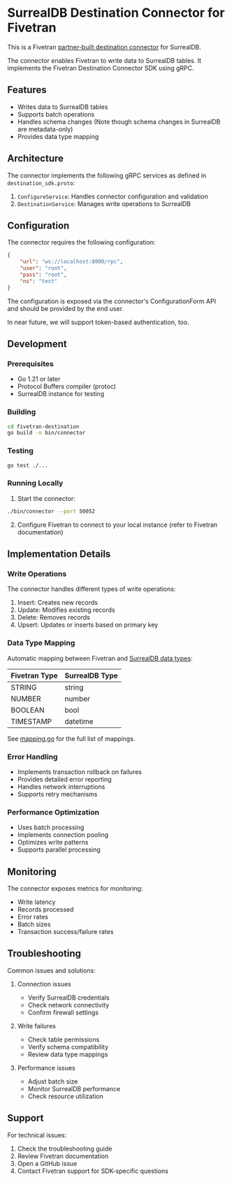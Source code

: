 # SurrealDB Destination Connector for Fivetran

This is a Fivetran [partner-built destination connector](https://fivetran.com/docs/partner-built-program#destinationconnector) for SurrealDB.

The connector enables Fivetran to write data to SurrealDB tables. It implements the Fivetran Destination Connector SDK using gRPC.

## Features

- Writes data to SurrealDB tables
- Supports batch operations
- Handles schema changes (Note though schema changes in SurrealDB are metadata-only)
- Provides data type mapping

## Architecture

The connector implements the following gRPC services as defined in `destination_sdk.proto`:

1. `ConfigureService`: Handles connector configuration and validation
2. `DestinationService`: Manages write operations to SurrealDB

## Configuration

The connector requires the following configuration:

```json
{
    "url": "ws://localhost:8000/rpc",
    "user": "root",
    "pass": "root",
    "ns": "test"
}
```

The configuration is exposed via the connector's ConfigurationForm API and should be provided by the end user.

In near future, we will support token-based authentication, too.

## Development

### Prerequisites

- Go 1.21 or later
- Protocol Buffers compiler (protoc)
- SurrealDB instance for testing

### Building

```bash
cd fivetran-destination
go build -o bin/connector
```

### Testing

```bash
go test ./...
```

### Running Locally

1. Start the connector:
```bash
./bin/connector --port 50052
```

2. Configure Fivetran to connect to your local instance (refer to Fivetran documentation)

## Implementation Details

### Write Operations

The connector handles different types of write operations:

1. Insert: Creates new records
2. Update: Modifies existing records
3. Delete: Removes records
4. Upsert: Updates or inserts based on primary key

### Data Type Mapping

Automatic mapping between Fivetran and [SurrealDB data types](https://surrealdb.com/docs/surrealql/datamodel#data-types):

| Fivetran Type | SurrealDB Type |
|---------------|----------------|
| STRING        | string         |
| NUMBER        | number         |
| BOOLEAN       | bool           |
| TIMESTAMP     | datetime       |

See [mapping.go](https://github.com/surrealdb/fivetran-destination/blob/main/internal/connector/mapping.go)
for the full list of mappings.

### Error Handling

- Implements transaction rollback on failures
- Provides detailed error reporting
- Handles network interruptions
- Supports retry mechanisms

### Performance Optimization

- Uses batch processing
- Implements connection pooling
- Optimizes write patterns
- Supports parallel processing

## Monitoring

The connector exposes metrics for monitoring:

- Write latency
- Records processed
- Error rates
- Batch sizes
- Transaction success/failure rates

## Troubleshooting

Common issues and solutions:

1. Connection issues
   - Verify SurrealDB credentials
   - Check network connectivity
   - Confirm firewall settings

2. Write failures
   - Check table permissions
   - Verify schema compatibility
   - Review data type mappings

3. Performance issues
   - Adjust batch size
   - Monitor SurrealDB performance
   - Check resource utilization

## Support

For technical issues:
1. Check the troubleshooting guide
2. Review Fivetran documentation
3. Open a GitHub issue
4. Contact Fivetran support for SDK-specific questions 
